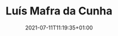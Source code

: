 ---
title: "Luís Mafra da Cunha"
date: 2021-07-11T11:19:35+01:00
weight: 
summary: "Able seaman"
role: "crew"
profile_image: "/people_photos/luis_mafra_da_cunha.jpeg"
website: ""
---